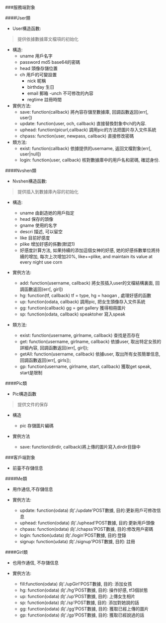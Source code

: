 ###服務端對象

####User類

- User構造函數:

> 提供依據數據庫文檔項的初始化

- 構造:
  - uname 用戶名字
  - password md5 base64的密碼
  - head 頭像存儲位置
  - ch 用戶的可變設置
    - nick 昵稱
    - birthday 生日
    - email 郵箱
  -unch 不可修改的內容
    - regtime 註冊時間
- 實例方法:
  - save: function(callback) 將內容存儲至數據庫, 回調函數返回(err[, user])
  - update: function(user, och, callback) 直接替換對象中ch的內容.
  - uphead: function(picurl,callback) 調用pic的方法把圖片存入文件系統
  - chpass: function(user, newpass, callback) 直接修改密碼
- 類方法:
  - exist: function(callback) 依據提供的username, 返回文檔對象(err[, user|null])
  - login: function(user, callback) 核對數據庫中的用戶名和密碼, 確認身份.



####Nvshen類

- Nvshen構造函數:

> 提供插入到數據庫內容的初始化

- 構造:
  - uname 由創造她的用戶指定
  - head 保存的頭像
  - gname 使用的名字
  - descri 描述, 可以留空
  - like 目前好感度
  - plike 增加好感的係數(默認1)
  - 好感度計算方法, 如果持續的添加這個女神的好感, 她的好感係數單位將持續的增加,
  每次上次增加20%, like+=plike, and maintain its value at every night
  use corn

- 實例方法:
  - add: function(username, callback) 將女孩插入user的文檔結構裏面, 回調函數返回(err[, girl])
  - hg: function(tf, callback) tf = type, hg = haogan , 處理好感的函數
  - up: function(odata, callback) 調用pic, 把女生頭像存入文件系統
  - gg: function(callback) gg = get gallery 獲得相冊圖片
  - sp: function(odata, callback) speaktoher 寫入speak
- 類方法:
  - exist: function(username, girlname, callback) 查找是否存在
  - get: function(username, girlname, callback) 依據user, 取出特定女孩的詳細內容, 回調函數返回(err[, girl]);
  - getAll: function(username, callback) 依據user, 取出所有女孩簡單信息, 回調函數返回(err[, girls]);
  - gp: function(username, girlname, start, callback) 獲取get speak, start是限制

####Pic類

- Pic構造函數

> 提供文件的保存

- 構造
  - pic 存儲圖片編碼

- 實例方法
  - save: function(dirdir, callback)將上傳的圖片寫入dirdir目錄中





###客戶端對象

- 前臺不存儲信息

####Me類

- 用作通信,不存儲信息

- 實例方法:
  - update: function(odata) 向'./update'POST數據, 目的:更新用戶可修改信息
  - uphead: function(odata) 向'./uphead'POST數據, 目的:更新用戶頭像
  - chpass: function(odata) 向'./chapss'POST數據, 目的:修改用戶密碼
  - login: function(udata) 向'./login'POST數據, 目的:登錄
  - signup: function(udata) 向'./signup'POST數據, 目的: 註冊



####Girl類

- 也用作通信, 不存儲信息

- 實例方法:
  - fill:function(odata) 向'./upGirl'POST數據, 目的: 添加女孩
  - hg: function(odata) 向'./hg'POST數據, 目的: 操作好感, tf3個狀態
  - up: function(odata) 向'./up'POST數據, 目的: 上傳女生相片
  - sp: function(odata) 向'./sp'POST數據, 目的: 添加對她說的話
  - gg: function(odata) 向'./gg'POST數據, 目的: 獲取已經上傳的圖片
  - gp: function(odata) 向'./gp'POST數據, 目的: 獲取已經說過的話
